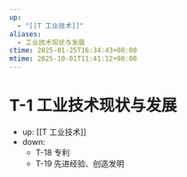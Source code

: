 ```yaml
---
up:
  - "[[T 工业技术]]"
aliases:
  - 工业技术现状与发展
ctime: 2025-01-25T16:34:43+08:00
mtime: 2025-10-01T11:41:12+08:00
---
```


# T-1 工业技术现状与发展

- up: [[T 工业技术]]
- down:
	- T-18 专利
	- T-19 先进经验、创造发明
